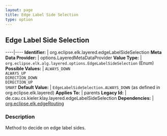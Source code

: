 ```yaml
---
layout: page
title: Edge Label Side Selection
type: option
---
```

## Edge Label Side Selection

----|----
**Identifier:** | org.eclipse.elk.layered.edgeLabelSideSelection
**Meta Data Provider:** | options.LayeredMetaDataProvider
**Value Type:** | `org.eclipse.elk.alg.layered.options.EdgeLabelSideSelection` (Enum)
**Possible Values:** | `ALWAYS_DOWN`<br>`ALWAYS_UP`<br>`DIRECTION_DOWN`<br>`DIRECTION_UP`<br>`SMART`
**Default Value:** | `EdgeLabelSideSelection.ALWAYS_DOWN` (as defined in org.eclipse.elk.layered)
**Applies To:** | parents
**Legacy Id:** | de.cau.cs.kieler.klay.layered.edgeLabelSideSelection
**Dependencies:** | [org.eclipse.elk.edgeRouting](org-eclipse-elk-edgeRouting)

### Description

Method to decide on edge label sides.
